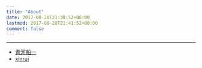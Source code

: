 ```yaml
---
title: "About"
date: 2017-08-20T21:38:52+08:00
lastmod: 2017-08-28T21:41:52+08:00
comment: false
---
```


------

- [青河船一](https://qingely-hugo.netlify.com/)
- [xinrui](https://xinrui.netlify.com)